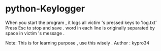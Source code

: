 # python-Keylogger
When you start the program  , it logs all victim 's pressed keys to 'log.txt'  
Press Esc to stop and save .
word in each line is originally separated by space in victim 's message .

Note: This is for learning purpose , use this wisely . 
Author : kypro34
